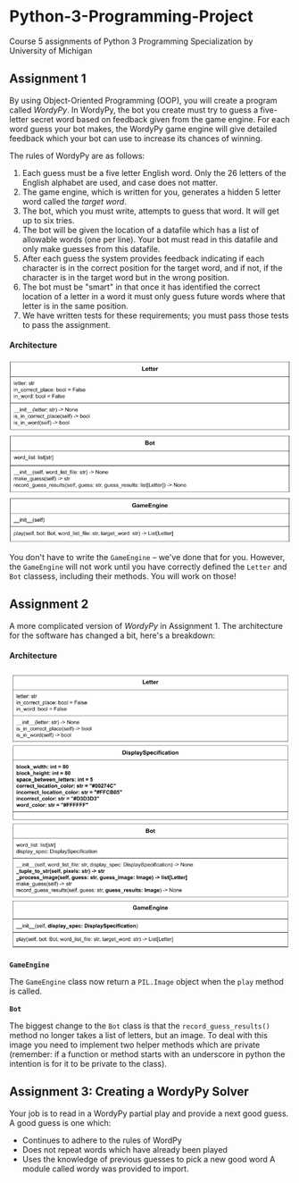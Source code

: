 # Python-3-Programming-Project
Course 5 assignments of Python 3 Programming Specialization by University of Michigan
## Assignment 1

By using Object-Oriented Programming (OOP), you will create a program called _WordyPy_. In WordyPy, the bot you create must try to guess a five-letter secret word based on feedback given from the game engine. For each word guess your bot makes, the WordyPy game engine will give detailed feedback which your bot can use to increase its chances of winning.

The rules of WordyPy are as follows:

1. Each guess must be a five letter English word. Only the 26 letters of the English alphabet are used, and case does
   not matter.
2. The game engine, which is written for you, generates a hidden 5 letter word called the _target word_.
3. The bot, which you must write, attempts to guess that word. It will get up to six tries.
4. The bot will be given the location of a datafile which has a list of allowable words (one per line). Your bot must
   read in this datafile and only make guesses from this datafile.
5. After each guess the system provides feedback indicating if each character is in the correct position for the target
   word, and if not, if the character is in the target word but in the wrong position.
6. The bot must be "smart" in that once it has identified the correct location of a letter in a word it must only guess
   future words where that letter is in the same position.
7. We have written tests for these requirements; you must pass those tests to pass the assignment.

#### Architecture
![alt text](https://github.com/wbdes30/Python-3-Programming/blob/main/A1/architecture.png?raw=true)

You don't have to write the `GameEngine` – we've done that for you. However, the `GameEngine` will not work until you have correctly defined the `Letter` and `Bot` classess, including their methods. You will work on those!

## Assignment 2

A more complicated version of _WordyPy_ in Assignment 1. The architecture for the software has changed a bit, here's a breakdown:

#### Architecture
![alt text](https://github.com/wbdes30/Python-3-Programming/blob/main/A2/py3_assignment2.drawio.png?raw=true)

**`GameEngine`**

The `GameEngine` class now return a `PIL.Image` object when the `play` method is called. 

**`Bot`**

The biggest change to the `Bot` class is that the `record_guess_results()` method no longer takes a list of letters, but an image. To deal with this image you need to implement two helper methods which are private (remember: if a function or method starts with an underscore in python the intention is for it to be private to the class). 

## Assignment 3: Creating a WordyPy Solver
Your job is to read in a WordyPy partial play and provide a next good guess. A good guess is one which:

- Continues to adhere to the rules of WordPy
- Does not repeat words which have already been played
- Uses the knowledge of previous guesses to pick a new good word
A module called wordy was provided to import.

